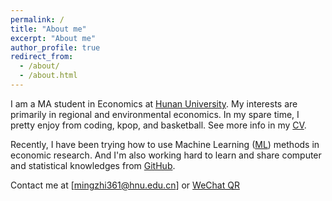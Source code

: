 ```yaml
---
permalink: /
title: "About me"
excerpt: "About me"
author_profile: true
redirect_from: 
  - /about/
  - /about.html
---
```


I am a MA student in Economics at [Hunan University](https://baike.baidu.com/item/%E6%B9%96%E5%8D%97%E5%A4%A7%E5%AD%A6/179157 "湖南大学"). My interests are primarily in regional and environmental economics. In my spare time, I pretty enjoy from coding, kpop, and basketball. See more info in my [CV](files/mingzhi361-CV.pdf "个人简历").

Recently, I have been trying how to use Machine Learning ([ML](https://www.zhihu.com/question/37870042])) methods in economic research. And I'm also working hard to learn and share computer and statistical knowledges from [GitHub](https://github.com/). 

Contact me at [mingzhi361@hnu.edu.cn] or [WeChat QR](images/weixinQR.png)
